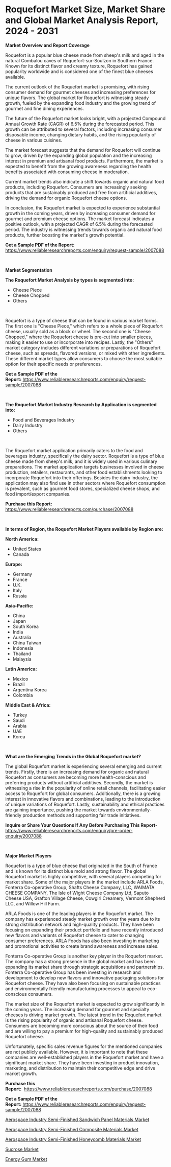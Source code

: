 <p><h1>Roquefort Market Size, Market Share and Global Market Analysis Report, 2024 - 2031</h1></p><p><strong>Market Overview and Report Coverage</strong></p>
<p><p>Roquefort is a popular blue cheese made from sheep's milk and aged in the natural Combalou caves of Roquefort-sur-Soulzon in Southern France. Known for its distinct flavor and creamy texture, Roquefort has gained popularity worldwide and is considered one of the finest blue cheeses available.</p><p>The current outlook of the Roquefort market is promising, with rising consumer demand for gourmet cheeses and increasing preferences for unique flavors. The global market for Roquefort is witnessing steady growth, fueled by the expanding food industry and the growing trend of gourmet and fine dining experiences.</p><p>The future of the Roquefort market looks bright, with a projected Compound Annual Growth Rate (CAGR) of 6.5% during the forecasted period. This growth can be attributed to several factors, including increasing consumer disposable income, changing dietary habits, and the rising popularity of cheese in various cuisines.</p><p>The market forecast suggests that the demand for Roquefort will continue to grow, driven by the expanding global population and the increasing interest in premium and artisanal food products. Furthermore, the market is expected to benefit from the growing awareness regarding the health benefits associated with consuming cheese in moderation.</p><p>Current market trends also indicate a shift towards organic and natural food products, including Roquefort. Consumers are increasingly seeking products that are sustainably produced and free from artificial additives, driving the demand for organic Roquefort cheese options.</p><p>In conclusion, the Roquefort market is expected to experience substantial growth in the coming years, driven by increasing consumer demand for gourmet and premium cheese options. The market forecast indicates a positive outlook, with a projected CAGR of 6.5% during the forecasted period. The industry is witnessing trends towards organic and natural food products, further boosting the market's growth potential.</p></p>
<p><strong>Get a Sample PDF of the Report:</strong> <a href="https://www.reliableresearchreports.com/enquiry/request-sample/2007088">https://www.reliableresearchreports.com/enquiry/request-sample/2007088</a></p>
<p>&nbsp;</p>
<p><strong>Market Segmentation</strong></p>
<p><strong>The Roquefort Market Analysis by types is segmented into:</strong></p>
<p><ul><li>Cheese Piece</li><li>Cheese Chopped</li><li>Others</li></ul></p>
<p>&nbsp;</p>
<p><p>Roquefort is a type of cheese that can be found in various market forms. The first one is "Cheese Piece," which refers to a whole piece of Roquefort cheese, usually sold as a block or wheel. The second one is "Cheese Chopped," where the Roquefort cheese is pre-cut into smaller pieces, making it easier to use or incorporate into recipes. Lastly, the "Others" market category includes different variations or preparations of Roquefort cheese, such as spreads, flavored versions, or mixed with other ingredients. These different market types allow consumers to choose the most suitable option for their specific needs or preferences.</p></p>
<p><strong>Get a Sample PDF of the Report:</strong>&nbsp;<a href="https://www.reliableresearchreports.com/enquiry/request-sample/2007088">https://www.reliableresearchreports.com/enquiry/request-sample/2007088</a></p>
<p>&nbsp;</p>
<p><strong>The Roquefort Market Industry Research by Application is segmented into:</strong></p>
<p><ul><li>Food and Beverages Industry</li><li>Dairy Industry</li><li>Others</li></ul></p>
<p>&nbsp;</p>
<p><p>The Roquefort market application primarily caters to the food and beverages industry, specifically the dairy sector. Roquefort is a type of blue cheese made from sheep's milk, and it is widely used in various culinary preparations. The market application targets businesses involved in cheese production, retailers, restaurants, and other food establishments looking to incorporate Roquefort into their offerings. Besides the dairy industry, the application may also find use in other sectors where Roquefort consumption is prevalent, such as gourmet food stores, specialized cheese shops, and food import/export companies.</p></p>
<p><strong>Purchase this Report:</strong>&nbsp; <a href="https://www.reliableresearchreports.com/purchase/2007088">https://www.reliableresearchreports.com/purchase/2007088</a></p>
<p>&nbsp;</p>
<p><strong>In terms of Region, the Roquefort Market Players available by Region are:</strong></p>
<p>
    <p> <strong> North America: </strong>
        <ul>
            <li>United States</li>
            <li>Canada</li>
        </ul>
        </p> 
    <p> <strong> Europe: </strong>
        <ul>
            <li>Germany</li>
            <li>France</li>
            <li>U.K.</li>
            <li>Italy</li>
            <li>Russia</li>
        </ul>
        </p> 
    <p> <strong> Asia-Pacific: </strong>
        <ul>
            <li>China</li>
            <li>Japan</li>
            <li>South Korea</li>
            <li>India</li>
            <li>Australia</li>
            <li>China Taiwan</li>
            <li>Indonesia</li>
            <li>Thailand</li>
            <li>Malaysia</li>
        </ul>
        </p> 
    <p> <strong> Latin America: </strong>
        <ul>
            <li>Mexico</li>
            <li>Brazil</li>
            <li>Argentina Korea</li>
            <li>Colombia</li>
        </ul>
        </p> 
    <p> <strong> Middle East & Africa: </strong>
        <ul>
            <li>Turkey</li>
            <li>Saudi</li>
            <li>Arabia</li>
            <li>UAE</li>
            <li>Korea</li>
        </ul>
    </p>
    </p>
<p>&nbsp;</p>
<p><strong>What are the Emerging Trends in the Global Roquefort market?</strong></p>
<p><p>The global Roquefort market is experiencing several emerging and current trends. Firstly, there is an increasing demand for organic and natural Roquefort as consumers are becoming more health-conscious and preferring products without artificial additives. Secondly, the market is witnessing a rise in the popularity of online retail channels, facilitating easier access to Roquefort for global consumers. Additionally, there is a growing interest in innovative flavors and combinations, leading to the introduction of unique variations of Roquefort. Lastly, sustainability and ethical practices are gaining importance, pushing the market towards environmentally-friendly production methods and supporting fair trade initiatives.</p></p>
<p><strong>Inquire or Share Your Questions If Any Before Purchasing This Report</strong>- <a href="https://www.reliableresearchreports.com/enquiry/pre-order-enquiry/2007088">https://www.reliableresearchreports.com/enquiry/pre-order-enquiry/2007088</a></p>
<p>&nbsp;</p>
<p><strong>Major Market Players</strong></p>
<p><p>Roquefort is a type of blue cheese that originated in the South of France and is known for its distinct blue mold and strong flavor. The global Roquefort market is highly competitive, with several players competing for market share. Some of the major players in the market include ARLA Foods, Fonterra Co-operative Group, Shafts Cheese Company, LLC, WAIMATA CHEESE COMPANY, The Isle of Wight Cheese Company Ltd, Saputo Cheese USA, Grafton Village Cheese, Cowgirl Creamery, Vermont Shepherd LLC, and Willow Hill Farm.</p><p>ARLA Foods is one of the leading players in the Roquefort market. The company has experienced steady market growth over the years due to its strong distribution network and high-quality products. They have been focusing on expanding their product portfolio and have recently introduced new flavors and variants of Roquefort cheese to cater to changing consumer preferences. ARLA Foods has also been investing in marketing and promotional activities to create brand awareness and increase sales.</p><p>Fonterra Co-operative Group is another key player in the Roquefort market. The company has a strong presence in the global market and has been expanding its market share through strategic acquisitions and partnerships. Fonterra Co-operative Group has been investing in research and development to develop new flavors and innovative packaging solutions for Roquefort cheese. They have also been focusing on sustainable practices and environmentally friendly manufacturing processes to appeal to eco-conscious consumers.</p><p>The market size of the Roquefort market is expected to grow significantly in the coming years. The increasing demand for gourmet and specialty cheeses is driving market growth. The latest trend in the Roquefort market is the rising popularity of organic and artisanal Roquefort cheese. Consumers are becoming more conscious about the source of their food and are willing to pay a premium for high-quality and sustainably produced Roquefort cheese.</p><p>Unfortunately, specific sales revenue figures for the mentioned companies are not publicly available. However, it is important to note that these companies are well-established players in the Roquefort market and have a significant market share. They have been investing in product innovation, marketing, and distribution to maintain their competitive edge and drive market growth.</p></p>
<p><strong>Purchase this Report:</strong>&nbsp;&nbsp;<a href="https://www.reliableresearchreports.com/purchase/2007088">https://www.reliableresearchreports.com/purchase/2007088</a></p>
<p></p>
<p><strong>Get a Sample PDF of the Report:</strong>&nbsp;<a href="https://www.reliableresearchreports.com/enquiry/request-sample/2007088">https://www.reliableresearchreports.com/enquiry/request-sample/2007088</a></p>
<p><p><a href="https://issuu.com/reportprime-2/docs/aerospace-industry-semi-finished-sandwich-panel-ma">Aerospace Industry Semi-Finished Sandwich Panel Materials Market</a></p><p><a href="https://issuu.com/reportprime-2/docs/aerospace-industry-semi-finished-composite-materia">Aerospace Industry Semi-Finished Composite Materials Market</a></p><p><a href="https://issuu.com/reportprime-2/docs/aerospace-industry-semi-finished-honeycomb-materia">Aerospace Industry Semi-Finished Honeycomb Materials Market</a></p><p><a href="https://github.com/indrystar/Market-Research-Report-List-1/blob/main/sucrose-market.md">Sucrose Market</a></p><p><a href="https://github.com/elizabethdagraca/Market-Research-Report-List-1/blob/main/energy-gum-market.md">Energy Gum Market</a></p></p>